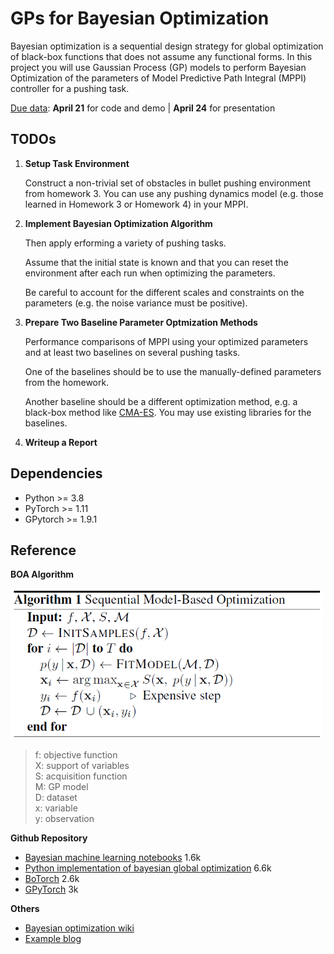 # GPs for Bayesian Optimization
Bayesian optimization is a sequential design strategy for global optimization of black-box functions that does not assume any functional forms. In this project you will use Gaussian Process (GP) models to perform Bayesian Optimization of the parameters of Model Predictive Path Integral (MPPI) controller for a pushing task. 

<ins>Due data</ins>: **April 21** for code and demo | **April 24** for presentation

## TODOs

1.  **Setup Task Environment**

    Construct a non-trivial set of obstacles in bullet pushing environment from homework 3. You can use any pushing dynamics model (e.g. those learned in Homework 3 or Homework 4) in your MPPI. 

2. **Implement Bayesian Optimization Algorithm**

    Then apply  erforming a variety of pushing tasks. 

    Assume that the initial state is known and that you can reset the environment after each run when optimizing the parameters. 

    Be careful to account for the different scales and constraints on the parameters (e.g. the noise variance must be positive). 
3. **Prepare Two Baseline Parameter Optmization Methods**

    Performance comparisons of MPPI using your optimized parameters and at least two baselines on several pushing tasks. 

    One of the baselines should be to use the manually-defined parameters from the homework. 

    Another baseline should be a different optimization method, e.g. a black-box method like [CMA-ES](https://en.wikipedia.org/wiki/CMA-ES). You may use existing libraries for the baselines.

4. **Writeup a Report**

## Dependencies

- Python >= 3.8
- PyTorch >= 1.11
- GPytorch >= 1.9.1

## Reference
**BOA Algorithm**

<img src="figures/boa_pseudo.png" width="500">

> f: objective function <br>
> X: support of variables <br>
> S: acquisition function <br>
> M: GP model <br>
> D: dataset <br>
> x: variable <br>
> y: observation <br>


**Github Repository**
- [Bayesian machine learning notebooks](https://github.com/krasserm/bayesian-machine-learning) 1.6k
- [Python implementation of bayesian global optimization](https://github.com/fmfn/BayesianOptimization) 6.6k
- [BoTorch](https://github.com/pytorch/botorch) 2.6k
- [GPyTorch](https://github.com/cornellius-gp/gpytorch) 3k

**Others**
- [Bayesian optimization wiki](https://en.wikipedia.org/wiki/Bayesian_optimization)
- [Example blog](https://gdmarmerola.github.io/ts-for-bayesian-optim/)